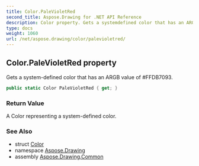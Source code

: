 ```yaml
---
title: Color.PaleVioletRed
second_title: Aspose.Drawing for .NET API Reference
description: Color property. Gets a systemdefined color that has an ARGB value of FFDB7093
type: docs
weight: 1060
url: /net/aspose.drawing/color/palevioletred/
---
```

## Color.PaleVioletRed property

Gets a system-defined color that has an ARGB value of #FFDB7093.

```csharp
public static Color PaleVioletRed { get; }
```

### Return Value

A Color representing a system-defined color.

### See Also

* struct [Color](../)
* namespace [Aspose.Drawing](../../color/)
* assembly [Aspose.Drawing.Common](../../../)


